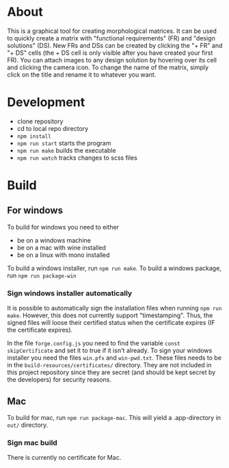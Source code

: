 # About
This is a graphical tool for creating morphological matrices. It can be used to quickly create a matrix with "functional requirements" (FR) and "design solutions" (DS). New FRs and DSs can be created by clicking the "+ FR" and "+ DS" cells (the + DS cell is only visible after you have created your first FR).  You can attach images to any design solution by hovering over its cell and clicking the camera icon. To change the name of the matrix, simply click on the title and rename it to whatever you want.

# Development
- clone repository
- cd to local repo directory
- `npm install`
- `npm run start` starts the program
- `npm run make` builds the executable
- `npm run watch` tracks changes to scss files

# Build

## For windows
To build for windows you need to either
- be on a windows machine
- be on a mac with wine installed
- be on a linux with mono installed

To build a windows installer, run `npm run make`.
To build a windows package, run `npm run package-win`

### Sign windows installer automatically
It is possible to automatically sign the installation files when running `npm run make`. However, this does not currently support "timestamping". Thus, the signed files will loose their certified status when the certificate expires (IF the certificate expires).

In the file `forge.config.js` you need to find the variable `const skipCertificate` and set it to true if it isn't already.
To sign your windows installer you need the files `win.pfx` and `win-pwd.txt`. These files needs to be in the `build-resources/certificates/` directory. They are not included in this project repository since they are secret (and should be kept secret by the developers) for security reasons. 

## Mac
To build for mac, run `npm run package-mac`. This will yield a .app-directory in `out/` directory.

### Sign mac build
There is currently no certificate for Mac.

